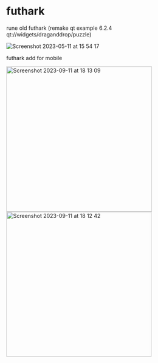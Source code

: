 # futhark
rune old futhark
(remake qt example 6.2.4 qt://widgets/draganddrop/puzzle)

![Screenshot 2023-05-11 at 15 54 17](https://github.com/dmytra/futhark/assets/105235692/fe869b31-d672-48d9-adde-30de940285c6)


futhark add for mobile

<img width="383" alt="Screenshot 2023-09-11 at 18 13 09" src="https://github.com/dmytra/futhark/assets/105235692/7e939252-b947-4c46-ba8d-508d08dad135">

<img width="382" alt="Screenshot 2023-09-11 at 18 12 42" src="https://github.com/dmytra/futhark/assets/105235692/8b6bfe8c-d6fb-498b-bd54-caa8223c3f63">
